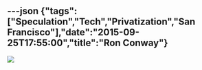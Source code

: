 ---json
{"tags":["Speculation","Tech","Privatization","San Francisco"],"date":"2015-09-25T17:55:00","title":"Ron Conway"}
---

![](http://static1.squarespace.com/static/52b7d7a6e4b0b3e376ac8ea2/57166f2de707eb72b4b7c77d/5605d62ee4b0aebb8cb97973/1443223087071/Screen+Shot+2015-09-25+at+4.17.45+PM.png)